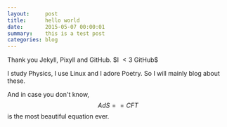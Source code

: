 ```yaml
---
layout:     post
title:      hello world
date:       2015-05-07 00:00:01
summary:    this is a test post
categories: blog
---
```


Thank you Jekyll, Pixyll and GitHub. \$$\text{I}\:<3\:\text{GitHub}$$

I study Physics, I use Linux and I adore Poetry. So I will mainly blog about these.

And in case you don't know, $$AdS==CFT$$ is the most beautiful equation ever.